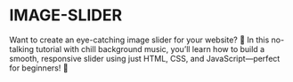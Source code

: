# IMAGE-SLIDER
Want to create an eye-catching image slider for your website? 🤩 In this no-talking tutorial with chill background music, you’ll learn how to build a smooth, responsive slider using just HTML, CSS, and JavaScript—perfect for beginners! 🌟
